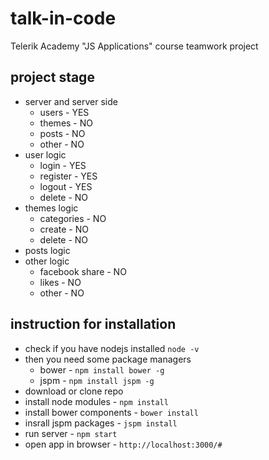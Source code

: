 # talk-in-code
Telerik Academy "JS Applications" course teamwork project

## project stage
- server and server side
    - users - YES
    - themes - NO
    - posts - NO
    - other - NO
- user logic
    - login - YES
    - register - YES
    - logout - YES
    - delete - NO
- themes logic
    - categories - NO
    - create - NO
    - delete - NO
- posts logic 
- other logic
    - facebook share - NO
    - likes - NO
    - other - NO

## instruction for installation

- check if you have nodejs installed `node -v`
- then you need some package managers
    - bower - `npm install bower -g`
    - jspm - `npm install jspm -g`
- download or clone repo
- install node modules - `npm install`
- install bower components - `bower install`
- insrall jspm packages - `jspm install`
- run server - `npm start`
- open app in browser - `http://localhost:3000/#`